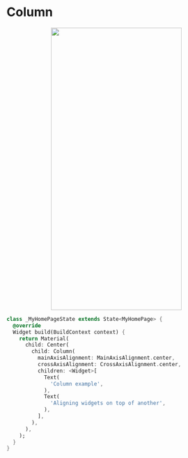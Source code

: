 # Column
<p align="center">
<img src="https://docs.google.com/uc?id=1Fdr-K7L-9LDUa3sGyBVf9Ms-cnkijtiJ" height="649" width="300">
</p>

```dart
class _MyHomePageState extends State<MyHomePage> {
  @override
  Widget build(BuildContext context) {
    return Material(
      child: Center(
        child: Column(
          mainAxisAlignment: MainAxisAlignment.center,
          crossAxisAlignment: CrossAxisAlignment.center,
          children: <Widget>[
            Text(
              'Column example',
            ),
            Text(
              'Aligning widgets on top of another',
            ),
          ],
        ),
      ),
    );
  }
}
```

